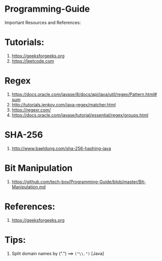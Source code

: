 # Programming-Guide

Important Resources and References:

# Tutorials:

1. https://geeksforgeeks.org
2. https://leetcode.com

# Regex

1. https://docs.oracle.com/javase/8/docs/api/java/util/regex/Pattern.html#sum
2. http://tutorials.jenkov.com/java-regex/matcher.html
3. https://regexr.com/
4. https://docs.oracle.com/javase/tutorial/essential/regex/groups.html

# SHA-256
1. http://www.baeldung.com/sha-256-hashing-java

# Bit Manipulation
1. https://github.com/tech-boy/Programming-Guide/blob/master/Bit-Manipulation.md


# References:

1. https://geeksforgeeks.org


# Tips:

1. Split domain names by (".") ==> `("\\.")` [Java]
